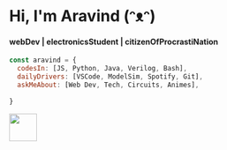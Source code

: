 # Hi, I'm Aravind  (ᵔᴥᵔ)
#### webDev | electronicsStudent | citizenOfProcrastiNation 


```javascript
const aravind = {
  codesIn: [JS, Python, Java, Verilog, Bash],
  dailyDrivers: [VSCode, ModelSim, Spotify, Git],
  askMeAbout: [Web Dev, Tech, Circuits, Animes],
  
}
```

<img src="https://media.giphy.com/media/VgCDAzcKvsR6OM0uWg/giphy.gif" width="50">

